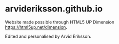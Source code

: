 # arvideriksson.github.io

Website made possible through HTML5 UP Dimension https://html5up.net/dimension.

Edited and personalised by Arvid Eriksson.
